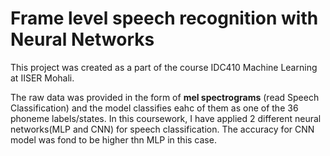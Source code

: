 # Frame level speech recognition with Neural Networks #

This project was created as a part of the course IDC410 Machine Learning at IISER Mohali. 

The raw data was provided in the form of **mel spectrograms** (read Speech Classification) and the model classifies eahc of them as one of the 36 phoneme labels/states. 
In this coursework, I have applied 2 different neural networks(MLP and CNN) for speech classification. 
The accuracy for CNN  model was fond to be higher thn MLP in this case. 


